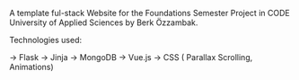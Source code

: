 A template ful-stack Website for the Foundations Semester Project in CODE University of Applied Sciences by Berk Özzambak.

Technologies used:

-> Flask 
-> Jinja
-> MongoDB
-> Vue.js
-> CSS ( Parallax Scrolling, Animations)
